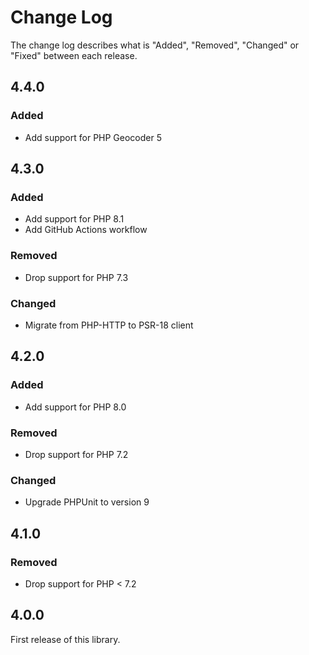# Change Log

The change log describes what is "Added", "Removed", "Changed" or "Fixed" between each release.

## 4.4.0

### Added

- Add support for PHP Geocoder 5

## 4.3.0

### Added

- Add support for PHP 8.1
- Add GitHub Actions workflow

### Removed

- Drop support for PHP 7.3

### Changed

- Migrate from PHP-HTTP to PSR-18 client

## 4.2.0

### Added

- Add support for PHP 8.0

### Removed

- Drop support for PHP 7.2

### Changed

- Upgrade PHPUnit to version 9

## 4.1.0

### Removed

- Drop support for PHP < 7.2

## 4.0.0

First release of this library.
